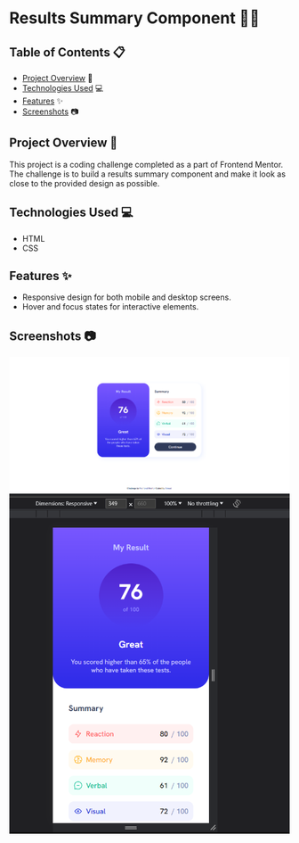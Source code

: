 # Results Summary Component 👨‍💻

## Table of Contents 📋
- [Project Overview](#project-overview) 🌟
- [Technologies Used](#technologies-used) 💻
- [Features](#features) ✨
- [Screenshots](#screenshots) 📷


## Project Overview 🌟
This project is a coding challenge completed as a part of Frontend Mentor. The challenge is to build a results summary component and make it look as close to the provided design as possible.

## Technologies Used 💻
- HTML
- CSS

## Features ✨
- Responsive design for both mobile and desktop screens.
- Hover and focus states for interactive elements.


## Screenshots 📷
![desktop result](./design/desktopfinal.PNG)
![](./design/mobilefinal.PNG)


